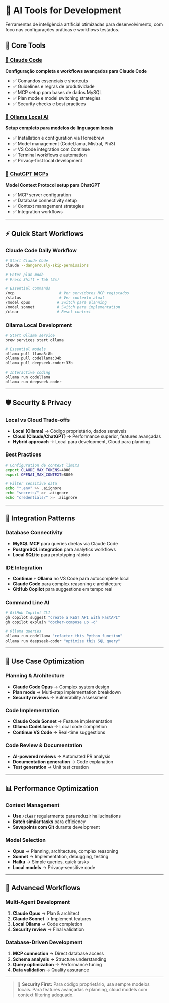 # 🤖 AI Tools for Development

Ferramentas de inteligência artificial otimizadas para desenvolvimento, com foco nas configurações práticas e workflows testados.

## 🔧 **Core Tools**

### [🚀 Claude Code](claude_code_complete.md)
**Configuração completa e workflows avançados para Claude Code**
- ✅ Comandos essenciais e shortcuts
- ✅ Guidelines e regras de produtividade
- ✅ MCP setup para bases de dados MySQL
- ✅ Plan mode e model switching strategies
- ✅ Security checks e best practices

### [🦙 Ollama Local AI](ollama_local_setup.md) 
**Setup completo para modelos de linguagem locais**
- ✅ Installation e configuration via Homebrew
- ✅ Model management (CodeLlama, Mistral, Phi3)
- ✅ VS Code integration com Continue
- ✅ Terminal workflows e automation
- ✅ Privacy-first local development

### [💬 ChatGPT MCPs](chatgpt_mcps.md)
**Model Context Protocol setup para ChatGPT**
- ✅ MCP server configuration
- ✅ Database connectivity setup
- ✅ Context management strategies
- ✅ Integration workflows

---

## ⚡ **Quick Start Workflows**

### Claude Code Daily Workflow
```bash
# Start Claude Code
claude --dangerously-skip-permissions

# Enter plan mode
# Press Shift + Tab (2x)

# Essential commands
/mcp                    # Ver servidores MCP registados
/status                 # Ver contexto atual
/model opus            # Switch para planning
/model sonnet          # Switch para implementation
/clear                 # Reset context
```

### Ollama Local Development
```bash
# Start Ollama service
brew services start ollama

# Essential models
ollama pull llama3:8b
ollama pull codellama:34b
ollama pull deepseek-coder:33b

# Interactive coding
ollama run codellama
ollama run deepseek-coder
```

---

## 🛡️ **Security & Privacy**

### Local vs Cloud Trade-offs
- **Local (Ollama)** → Código proprietário, dados sensíveis
- **Cloud (Claude/ChatGPT)** → Performance superior, features avançadas
- **Hybrid approach** → Local para development, Cloud para planning

### Best Practices
```bash
# Configuration de context limits
export CLAUDE_MAX_TOKENS=4000
export OPENAI_MAX_CONTEXT=8000

# Filter sensitive data
echo "*.env" >> .aiignore
echo "secrets/" >> .aiignore
echo "credentials/" >> .aiignore
```

---

## 🔗 **Integration Patterns**

### Database Connectivity
- **MySQL MCP** para queries diretas via Claude Code
- **PostgreSQL integration** para analytics workflows
- **Local SQLite** para prototyping rápido

### IDE Integration
- **Continue + Ollama** no VS Code para autocomplete local
- **Claude Code** para complex reasoning e architecture
- **GitHub Copilot** para suggestions em tempo real

### Command Line AI
```bash
# GitHub Copilot CLI
gh copilot suggest "create a REST API with FastAPI"
gh copilot explain "docker-compose up -d"

# Ollama queries
ollama run codellama "refactor this Python function"
ollama run deepseek-coder "optimize this SQL query"
```

---

## 🎯 **Use Case Optimization**

### Planning & Architecture
- **Claude Code Opus** → Complex system design
- **Plan mode** → Multi-step implementation breakdown
- **Security reviews** → Vulnerability assessment

### Code Implementation  
- **Claude Code Sonnet** → Feature implementation
- **Ollama CodeLlama** → Local code completion
- **Continue VS Code** → Real-time suggestions

### Code Review & Documentation
- **AI-powered reviews** → Automated PR analysis
- **Documentation generation** → Code explanation
- **Test generation** → Unit test creation

---

## 📊 **Performance Optimization**

### Context Management
- **Use `/clear`** regularmente para reduzir hallucinations
- **Batch similar tasks** para efficiency
- **Savepoints com Git** durante development

### Model Selection
- **Opus** → Planning, architecture, complex reasoning
- **Sonnet** → Implementation, debugging, testing  
- **Haiku** → Simple queries, quick tasks
- **Local models** → Privacy-sensitive code

---

## 🚀 **Advanced Workflows**

### Multi-Agent Development
1. **Claude Opus** → Plan & architect
2. **Claude Sonnet** → Implement features
3. **Local Ollama** → Code completion
4. **Security review** → Final validation

### Database-Driven Development
1. **MCP connection** → Direct database access
2. **Schema analysis** → Structure understanding
3. **Query optimization** → Performance tuning
4. **Data validation** → Quality assurance

---

> 🔐 **Security First:** Para código proprietário, usa sempre modelos locais. Para features avançadas e planning, cloud models com context filtering adequado.